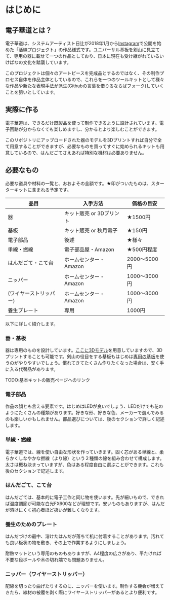 # はじめに

## 電子華道とは？

電子華道は、システムアーティスト日辻が2018年1月から[Instagram](https://instagram.com/kassen_project/)で公開を始めた「活線プロジェクト」の作品様式です。ユニバーサル基板を剣山に見立てて、専用の器に載せて一つの作品としており、日本に現在も受け継がれているいけばなの文化を踏襲しています。

このプロジェクトは個々のアートピースを完成品とするのではなく、その制作プロセス自体を作品主体としているので、これらを一つのツールキットとして様々な作品や新たな表現手法が派生(Githubの言葉を借りるならばフォーク)していくことを狙いとしています。

## 実際に作る

電子華道は、できるだけ既製品を使って制作できるように設計されています。電子回路が分からなくても楽しめますし、分かるとより楽しむことができます。

このリポジトリにアップロードされた器のモデルを3Dプリントすれば自分で全て用意することができますが、必要なものを買ってすぐに始められるキットも用意しているので、はんだごてさえあれば特別な機材は必要ありません。

## 必要なもの

必要な道具や材料の一覧と、おおよその金額です。★印がついたものは、スターターキットに含まれる予定です。

| 品目         | 入手方法              | 価格の目安      |
| ---------- | ----------------- | ---------- |
| 器          | キット販売 or 3Dプリント | ★1500円     |
| 基板         | キット販売 or 秋月電子   | ★150円      |
| 電子部品       | 後述                | ★様々        |
| 単線・撚線      | 電子部品屋・Amazon      | ★500円程度    |
| はんだごて・こて台  | ホームセンター・Amazon    | 2000～5000円 |
| ニッパー       | ホームセンター・Amazon    | 1000～3000円 |
| (ワイヤーストリッパー) | ホームセンター・Amazon           | 1000～3000円 |
| 養生プレート     | 専用                | 1000円      |

以下に詳しく紹介します。

### 器・基板

器は専用のものを設計しています。[ここに3Dモデル](../resources/vase)を用意していますので、3Dプリントすることも可能です。剣山の役目をする基板もはじめは[専用の基板](../resources/pcb)を使うのがやりやすいでしょう。慣れてきてたくさん作りたくなった場合は、安く手に入る代替品があります。

TODO:基本キットの販売ページへのリンク

### 電子部品

作品の顔とも言える要素です。はじめはLEDが良いでしょう、LEDだけでも花のようにたくさんの種類があります。好きな形、好きな色、メーカーで選んでみるのも楽しいかもしれません。部品選びについては、後のセクションで詳しく記述します。

### 単線・撚線

電子華道では、線を使い自由な形状を作っていきます。固く芯がある単線と、柔らかくしなやかな撚線（より線）という２種類の線を組み合わせて構成します。太さは概ね決まっていますが、色はある程度自由に選ぶことができます。これも後のセクションで記述します。

### はんだごて、こて台

はんだごては、基本的に電子工作と同じ物を使います。先が細いもので、できれば温度調節が可能な白光FX600などが理想です。安いものもありますが、はんだが溶けにくく初心者ほど扱いが難しくなります。

### 養生のためのプレート

はんだづけの最中、溶けたはんだが落ちて机に付着することがあります。汚れても良い板状の物を敷き、その上で作業するようにしましょう。

耐熱マットという専用のものもありますが、A4程度の広さがあり、平たければ不要な段ボールや木の切れ端でも問題ありません。

### ニッパー（ワイヤーストリッパー）

配線を切ったり曲げたりするのに、ニッパーを使います。制作する機会が増えてきたら、線材の被覆を剥く際にワイヤーストリッパーがあるとより便利です。
